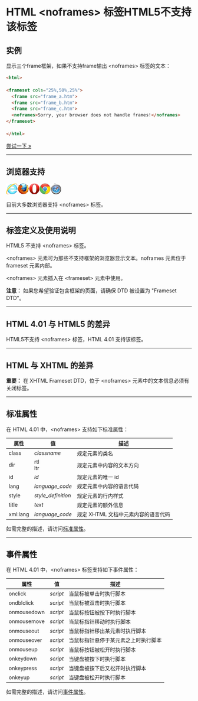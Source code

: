 # HTML &lt;noframes&gt; 标签HTML5不支持该标签

## 实例

显示三个frame框架，如果不支持frame输出 &lt;noframes&gt; 标签的文本：

```HTML
<html>

<frameset cols="25%,50%,25%">
  <frame src="frame_a.htm">
  <frame src="frame_b.htm">
  <frame src="frame_c.htm">
  <noframes>Sorry, your browser does not handle frames!</noframes>
</frameset>

</html>
```

[尝试一下 »](http://www.runoob.com/try/try.php?filename=tryhtml_noframes)

--------

## 浏览器支持

![Internet Explorer](images/compatible_ie.gif)![Firefox](images/compatible_firefox.gif)![Opera](images/compatible_opera.gif)![Google Chrome](images/compatible_chrome.gif)![Safari](images/compatible_safari.gif)

目前大多数浏览器支持 &lt;noframes&gt; 标签。

--------

## 标签定义及使用说明

HTML5 不支持 &lt;noframes&gt; 标签。

&lt;noframes&gt; 元素可为那些不支持框架的浏览器显示文本。noframes 元素位于 frameset 元素内部。

&lt;noframes&gt; 元素插入在 &lt;frameset&gt; 元素中使用。

**注意：**  如果您希望验证包含框架的页面，请确保 DTD 被设置为 "Frameset DTD"。

--------

## HTML 4.01 与 HTML5 的差异

HTML5不支持 &lt;noframes&gt; 标签，HTML 4.01 支持该标签。

--------

## HTML 与 XHTML 的差异

**重要：**  在 XHTML Frameset DTD，位于 &lt;noframes&gt; 元素中的文本信息必须有关闭标签。

--------

## 标准属性

在 HTML 4.01 中，&lt;noframes&gt; 支持如下标准属性：

| 属性 | 值 | 描述 |
| ---- | ---- | ---- |
| class | _classname_ | 规定元素的类名 |
| dir | rtl<br/>ltr | 规定元素中内容的文本方向 |
| id | _id_ | 规定元素的唯一 id |
| lang | _language_code_ | 规定元素中内容的语言代码 |
| style | _style_definition_ | 规定元素的行内样式 |
| title | _text_ | 规定元素的额外信息 |
| xml:lang | _language_code_ | 规定 XHTML 文档中元素内容的语言代码 |

如需完整的描述，请访问[标准属性](003_ref-standardattributes.md)。

--------

## 事件属性

在 HTML 4.01 中，&lt;noframes&gt; 标签支持如下事件属性：

| 属性 | 值 | 描述 |
| ---- | ---- | ---- |
| onclick | _script_ | 当鼠标被单击时执行脚本 |
| ondblclick | _script_ | 当鼠标被双击时执行脚本 |
| onmousedown | _script_ | 当鼠标按钮被按下时执行脚本 |
| onmousemove | _script_ | 当鼠标指针移动时执行脚本 |
| onmouseout | _script_ | 当鼠标指针移出某元素时执行脚本 |
| onmouseover | _script_ | 当鼠标指针悬停于某元素之上时执行脚本 |
| onmouseup | _script_ | 当鼠标按钮被松开时执行脚本 |
| onkeydown | _script_ | 当键盘被按下时执行脚本 |
| onkeypress | _script_ | 当键盘被按下后又松开时执行脚本 |
| onkeyup | _script_ | 当键盘被松开时执行脚本 |

如需完整的描述，请访问[事件属性](004_ref-eventattributes.md)。
